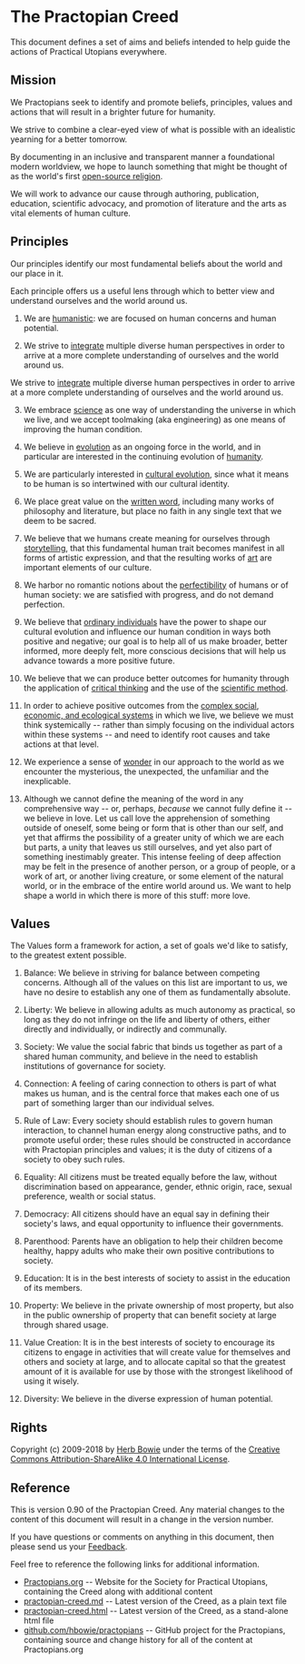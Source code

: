 The Practopian Creed
====================

This document defines a set of aims and beliefs intended to help guide the actions of Practical Utopians everywhere.

Mission
-------

We Practopians seek to identify and promote beliefs, principles, values and actions that will result in a brighter future for humanity.

We strive to combine a clear-eyed view of what is possible with an idealistic yearning for a better tomorrow.

By documenting in an inclusive and transparent manner a foundational modern worldview, we hope to launch something that might be thought of as the world's first [open-source religion][github].


[github]: https://github.com/hbowie/practopians

We will work to advance our cause through authoring, publication, education, scientific advocacy, and promotion of literature and the arts as vital elements of human culture.

Principles
----------

Our principles identify our most fundamental beliefs about the world and our place in it.

Each principle offers us a useful lens through which to better view and understand ourselves and the world around us. 

01. We are [humanistic][humanism]: we are focused on human concerns and human potential.

[humanism]:           ../tags/humanism.html

02. We strive to [integrate][integral] multiple diverse human perspectives in order to arrive at a more complete understanding of ourselves and the world around us.

We strive to [integrate][integral] multiple diverse human perspectives in order to arrive at a more complete understanding of ourselves and the world around us.

[integral]:           ../tags/integral.html

03. We embrace [science][] as one way of understanding the universe in which we live, and we accept toolmaking (aka engineering) as one means of improving the human condition.

[science]:            ../tags/science.html

04. We believe in [evolution][] as an ongoing force in the world, and in particular are interested in the continuing evolution of [humanity][humanism].

[evolution]:          ../tags/evolution.html
[humanism]:           ../tags/humanism.html

05. We are particularly interested in [cultural evolution][cultural-evolution], since what it means to be human is so intertwined with our cultural identity.


[cultural-evolution]: ../tags/cultural-evolution.html

06. We place great value on the [written word][written-word], including many works of philosophy and literature, but place no faith in any single text that we deem to be sacred.


[written-word]: ../tags/written-word.html

07. We believe that we humans create meaning for ourselves through [storytelling][stories], that this fundamental human trait becomes manifest in all forms of artistic expression, and that the resulting works of [art][] are important elements of our culture.

[art]: ../tags/art.html
[stories]: ../tags/stories.html

08. We harbor no romantic notions about the [perfectibility][imperfection] of humans or of human society: we are satisfied with progress, and do not demand perfection.


[imperfection]: ../tags/imperfection.html

09. We believe that [ordinary individuals][individuals] have the power to shape our cultural evolution and influence our human condition in ways both positive and negative; our goal is to help all of us make broader, better informed, more deeply felt, more conscious decisions that will help us advance towards a more positive future.

[individuals]: ../tags/individuals.html

10. We believe that we can produce better outcomes for humanity through the application of [critical thinking][critical-thinking] and the use of the [scientific method][science].

[critical-thinking]: ../tags/critical-thinking.html
[science]: ../tags/science.html

11. In order to achieve positive outcomes from the [complex social, economic, and ecological systems][systemic] in which we live, we believe we must think systemically -- rather than simply focusing on the individual actors within these systems -- and need to identify root causes and take actions at that level.


[systemic]: ../tags/systemic.html

12. We experience a sense of [wonder][] in our approach to the world as we encounter the mysterious, the unexpected, the unfamiliar and the inexplicable.


[wonder]: ../tags/wonder.html

13. Although we cannot define the meaning of the word in any comprehensive way -- or, perhaps, *because* we cannot fully define it -- we believe in love. Let us call love the apprehension of something outside of oneself, some being or form that is other than our self, and yet that affirms the possibility of a greater unity of which we are each but parts, a unity that leaves us still ourselves, and yet also part of something inestimably greater. This intense feeling of deep affection may be felt in the presence of another person, or a group of people, or a work of art, or another living creature, or some element of the natural world, or in the embrace of the entire world around us. We want to help shape a world in which there is more of this stuff: more love.

Values
------

The Values form a framework for action, a set of goals we'd like to satisfy, to the greatest extent possible. 

01. Balance: We believe in striving for balance between competing concerns. Although all of the values on this list are important to us, we have no desire to establish any one of them as fundamentally absolute.

02. Liberty: We believe in allowing adults as much autonomy as practical, so long as they do not infringe on the life and liberty of others, either directly and individually, or indirectly and communally.

03. Society: We value the social fabric that binds us together as part of a shared human community, and believe in the need to establish institutions of governance for society.

04. Connection: A feeling of caring connection to others is part of what makes us human, and is the central force that makes each one of us part of something larger than our individual selves.

05. Rule of Law: Every society should establish rules to govern human interaction, to channel human energy along constructive paths, and to promote useful order; these rules should be constructed in accordance with Practopian principles and values; it is the duty of citizens of a society to obey such rules.

06. Equality: All citizens must be treated equally before the law, without discrimination based on appearance, gender, ethnic origin, race, sexual preference, wealth or social status.

07. Democracy: All citizens should have an equal say in defining their society's laws, and equal opportunity to influence their governments.

08. Parenthood: Parents have an obligation to help their children become healthy, happy adults who make their own positive contributions to society.

09. Education: It is in the best interests of society to assist in the education of its members.

10. Property: We believe in the private ownership of most property, but also in the public ownership of property that can benefit society at large through shared usage.

11. Value Creation: It is in the best interests of society to encourage its citizens to engage in activities that will create value for themselves and others and society at large, and to allocate capital so that the greatest amount of it is available for use by those with the strongest likelihood of using it wisely.

12. Diversity: We believe in the diverse expression of human potential.

Rights
------

Copyright (c) 2009-2018 by [Herb Bowie][hb] under the terms of the [Creative Commons Attribution-ShareAlike 4.0 International License][cc40].


Reference
---------

This is version 0.90 of the Practopian Creed. Any material changes to the content of this document will result in a change in the version number.

If you have questions or comments on anything in this document, then please send us your [Feedback][].

Feel free to reference the following links for additional information.

* [Practopians.org][1] -- Website for the Society for Practical Utopians, containing the Creed along with additional content
* [practopian-creed.md][2] -- Latest version of the Creed, as a plain text file
* [practopian-creed.html][3] -- Latest version of the Creed, as a stand-alone html file
* [github.com/hbowie/practopians][4] -- GitHub project for the Practopians, containing source and change history for all of the content at Practopians.org

[1]: http://www.practopians.org/
[2]: http://www.practopians.org/creed/practopian-creed.md
[3]: http://www.practopians.org/creed/practopian-creed.html
[4]: https://github.com/hbowie/practopians/
[hb]: http://www.herbbowie.com
[cc40]: http://creativecommons.org/licenses/by-sa/4.0/
[feedback]: mailto:feedback@practopians.org

